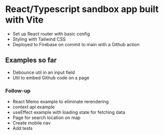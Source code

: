 # React/Typescript sandbox app built with Vite

- Set up React router with basic config
- Styling with Tailwind CSS
- Deployed to Firebase on commit to main with a Github action

## Examples so far

- Debounce util in an input field
- Util to embed Github code on a page

### Follow-up

- React Memo example to eliminate rerendering
- context api example
- useEffect example with loading state for fetching data
- Page for search location on map
- Create mobile nav
- Add tests

